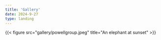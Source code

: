 ```yaml
---
title: 'Gallery'
date: 2024-9-27
type: landing
---
```


{{< figure src="gallery/powellgroup.jpeg" title="An elephant at sunset" >}}

